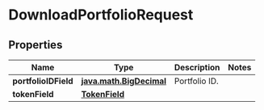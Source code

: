 
# DownloadPortfolioRequest

## Properties
Name | Type | Description | Notes
------------ | ------------- | ------------- | -------------
**portfolioIDField** | [**java.math.BigDecimal**](java.math.BigDecimal.md) | Portfolio ID. | 
**tokenField** | [**TokenField**](TokenField.md) |  | 



